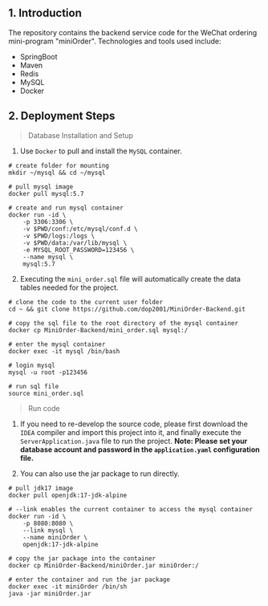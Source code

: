 ## 1. Introduction

The repository contains the backend service code for the WeChat ordering mini-program "miniOrder". Technologies and tools used include:

- SpringBoot
- Maven
- Redis
- MySQL
- Docker



## 2. Deployment Steps

>Database Installation and Setup

1. Use `Docker` to pull and install the `MySQL` container.

```shell
# create folder for mounting
mkdir ~/mysql && cd ~/mysql

# pull mysql image
docker pull mysql:5.7

# create and run mysql container
docker run -id \
	-p 3306:3306 \ 
	-v $PWD/conf:/etc/mysql/conf.d \
	-v $PWD/logs:/logs \
	-v $PWD/data:/var/lib/mysql \
	-e MYSQL_ROOT_PASSWORD=123456 \
	--name mysql \
	mysql:5.7
```

2. Executing the `mini_order.sql` file will automatically create the data tables needed for the project.

```shell
# clone the code to the current user folder
cd ~ && git clone https://github.com/dop2001/MiniOrder-Backend.git

# copy the sql file to the root directory of the mysql container
docker cp MiniOrder-Backend/mini_order.sql mysql:/

# enter the mysql container
docker exec -it mysql /bin/bash

# login mysql
mysql -u root -p123456

# run sql file
source mini_order.sql
```

> Run code

1. If you need to re-develop the source code, please first download the `IDEA` compiler and import this project into it, and finally execute the `ServerApplication.java` file to run the project. **Note: Please set your database account and password in the `application.yaml` configuration file.**

2. You can also use the jar package to run directly.

```shell
# pull jdk17 image
docker pull openjdk:17-jdk-alpine

# --link enables the current container to access the mysql container
docker run -id \
	-p 8080:8080 \
	--link mysql \
	--name miniOrder \
	openjdk:17-jdk-alpine
	
# copy the jar package into the container
docker cp MiniOrder-Backend/miniOrder.jar miniOrder:/

# enter the container and run the jar package
docker exec -it miniOrder /bin/sh
java -jar miniOrder.jar
```

